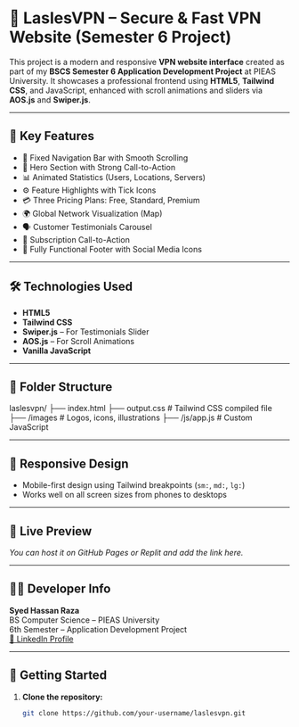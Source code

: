 # 🔐 LaslesVPN – Secure & Fast VPN Website (Semester 6 Project)

This project is a modern and responsive **VPN website interface** created as part of my **BSCS Semester 6 Application Development Project** at PIEAS University. It showcases a professional frontend using **HTML5**, **Tailwind CSS**, and JavaScript, enhanced with scroll animations and sliders via **AOS.js** and **Swiper.js**.

---

## 📌 Key Features

- 🧭 Fixed Navigation Bar with Smooth Scrolling
- 🎯 Hero Section with Strong Call-to-Action
- 📊 Animated Statistics (Users, Locations, Servers)
- ⚙️ Feature Highlights with Tick Icons
- 💳 Three Pricing Plans: Free, Standard, Premium
- 🌍 Global Network Visualization (Map)
- 🗣️ Customer Testimonials Carousel
- 📩 Subscription Call-to-Action
- 🔻 Fully Functional Footer with Social Media Icons

---

## 🛠️ Technologies Used

- **HTML5**
- **Tailwind CSS**
- **Swiper.js** – For Testimonials Slider
- **AOS.js** – For Scroll Animations
- **Vanilla JavaScript**

---

## 📁 Folder Structure
laslesvpn/
├── index.html
├── output.css # Tailwind CSS compiled file
├── /images # Logos, icons, illustrations
├── /js/app.js # Custom JavaScript



---

## 📱 Responsive Design

- Mobile-first design using Tailwind breakpoints (`sm:`, `md:`, `lg:`)
- Works well on all screen sizes from phones to desktops

---

## 🎥 Live Preview

*You can host it on GitHub Pages or Replit and add the link here.*

---

## 👨‍💻 Developer Info

**Syed Hassan Raza**  
BS Computer Science – PIEAS University  
6th Semester – Application Development Project  
[🔗 LinkedIn Profile](https://www.linkedin.com/in/syed-hassan-raza-ba842b277)

---

## 🚀 Getting Started

1. **Clone the repository:**
   ```bash
   git clone https://github.com/your-username/laslesvpn.git
